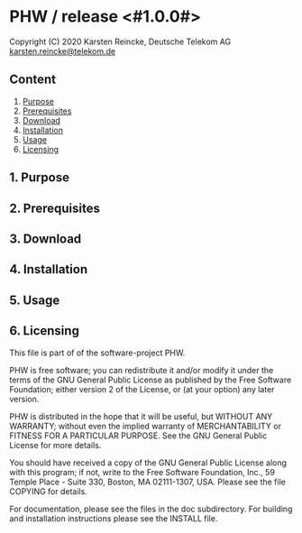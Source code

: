 # PHW / release <#1.0.0#>

Copyright (C) 2020 Karsten Reincke, Deutsche Telekom AG <karsten.reincke@telekom.de>

## Content
1. [Purpose](#pur)
2. [Prerequisites](#prq)
3. [Download](#dlo)
4. [Installation](#ins)
5. [Usage](#use)
6. [Licensing](#lic)

## 1. Purpose <a id="pur"></a>
## 2. Prerequisites <a id="prq"></a>
## 3. Download <a id="dlo"></a>
## 4. Installation <a id="ins"></a>
## 5. Usage <a id="use"></a>
## 6. Licensing <a id="lic"></a>

This file is part of of the software-project PHW.

PHW is free software; you can redistribute it and/or modify
it under the terms of the GNU General Public License as published by
the Free Software Foundation; either version 2 of the License, or
(at your option) any later version.

PHW is distributed in the hope that it will be useful,
but WITHOUT ANY WARRANTY; without even the implied warranty of
MERCHANTABILITY or FITNESS FOR A PARTICULAR PURPOSE.  See the
GNU General Public License for more details.

You should have received a copy of the GNU General Public License
along with this program; if not, write to the Free Software
Foundation, Inc., 59 Temple Place - Suite 330, Boston, MA 02111-1307, USA.
Please see the file COPYING for details.

For documentation, please see the files in the doc subdirectory.
For building and installation instructions please see the INSTALL file.
